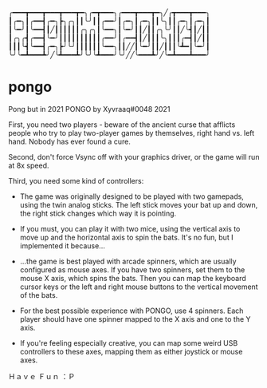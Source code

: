 

╭━━━┳━━━┳━━━┳━━━┳━╮╭━┳━━━╮╭━━━┳━━━┳━╮╱╭┳━━━┳━━━╮
┃╭━╮┃╭━━┫╭━╮┣╮╭╮┃┃╰╯┃┃╭━━╯┃╭━╮┃╭━╮┃┃╰╮┃┃╭━╮┃╭━╮┃
┃╰━╯┃╰━━┫┃╱┃┃┃┃┃┃╭╮╭╮┃╰━━╮┃╰━╯┃┃╱┃┃╭╮╰╯┃┃╱╰┫┃╱┃┃
┃╭╮╭┫╭━━┫╰━╯┃┃┃┃┃┃┃┃┃┃╭━━╯┃╭━━┫┃╱┃┃┃╰╮┃┃┃╭━┫┃╱┃┃
┃┃┃╰┫╰━━┫╭━╮┣╯╰╯┃┃┃┃┃┃╰━━╮┃┃╱╱┃╰━╯┃┃╱┃┃┃╰┻━┃╰━╯┃
╰╯╰━┻━━━┻╯╱╰┻━━━┻╯╰╯╰┻━━━╯╰╯╱╱╰━━━┻╯╱╰━┻━━━┻━━━╯
# pongo
Pong but in 2021
PONGO by Xyvraaq#0048
2021

First, you need two players - beware of the ancient curse that afflicts people who try to play
two-player games by themselves, right hand vs. left hand. Nobody has ever found a cure.

Second, don't force Vsync off with your graphics driver, or the game will run at 8x speed.

Third, you need some kind of controllers:

- The game was originally designed to be played with two gamepads, using the twin analog sticks.
The left stick moves your bat up and down, the right stick changes which way it is pointing.

- If you must, you can play it with two mice, using the vertical axis to move up and 
the horizontal axis to spin the bats. It's no fun, but I implemented it because...

- ...the game is best played with arcade spinners, which are usually configured 
as mouse axes. If you have two spinners, set them to the mouse X axis, which spins the bats.
Then you can map the keyboard cursor keys or the left and right mouse buttons to the vertical
movement of the bats.

- For the best possible experience with PONGO, use 4 spinners. Each player should have one
spinner mapped to the X axis and one to the Y axis.

- If you're feeling especially creative, you can map some weird USB controllers to these
axes, mapping them as either joystick or mouse axes.


Ｈａｖｅ Ｆｕｎ ：Ｐ
